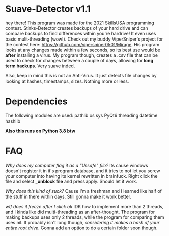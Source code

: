 # Suave-Detector v1.1

hey there! This program was made for the 2021 SkillsUSA programming contest. Stinks-Detector creates backups of your hard drive and can compare backups to find differences within you're hardrive! It even uses basic mulit-threading (wow!). Check out my buddy ViperSniper's project for the contest here: https://github.com/vipersniper0501/Mirage. His program looks at any changes made within a few seconds, so its best use would be **after** installing a virus. My program though, creates a .csv file that can be used to check for changes between a couple of days, allowing for __long term backups__. Very suave inded.

Also, keep in mind this is not an Anti-Virus. It just detects file changes by looking at hashes, timestamps, sizes. Nothing more or less.

# Dependencies
The following modules are used:
pathlib
os
sys
PyQt6
threading
datetime
hashlib

**Also this runs on Python 3.8 btw**


# FAQ

_Why does my computer flag it as a "Unsafe" file?_
Its cause windows doesn't register it in it's program database, and it tries to not let you screw your computer into having its kernel rewritten in brainfuck.
Right click the file and select ___unblock file__ and press apply. Should let it work.

_Why does this kind of suck?_
Cause I'm a freshman and I learned like half of the stuff in there within days.
Still gonna make it work better.

_wtf does it freeze after I click ok_
IDK how to implement more than 2 threads, and I kinda like did multi-threading as an after-thought. The program for making backups uses only 2 threads, while the program for comparing them uses nil. It probably isn't long though, _considering it makes a hash of your entire root drive_. Gonna add an option to do a certain folder soon though.
